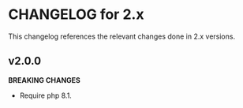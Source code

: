 # CHANGELOG for 2.x
This changelog references the relevant changes done in 2.x versions.


## v2.0.0
__BREAKING CHANGES__

* Require php 8.1.
